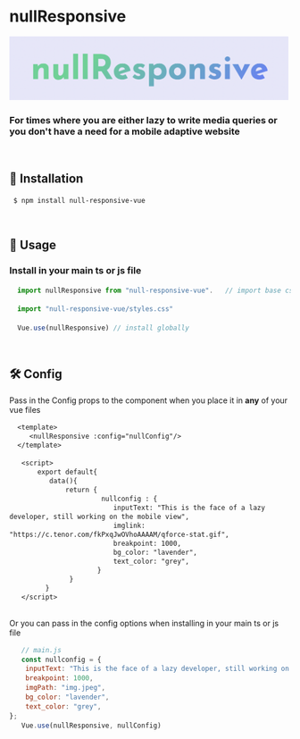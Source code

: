 # nullResponsive

<div align="left">
  <img width="500px" src="https://github.com/Akohjesse/nullResponsive/blob/main/src/assets/logo.png?raw=true">
  <br>
  <h3>For times where you are either lazy to write media queries or you don't have a need for a mobile adaptive website</h3> 
</div>
<br>

## 💾 Installation
```
 $ npm install null-responsive-vue
```
<br>

## 📄 Usage
### Install in your main ts or js file

```jsx
  import nullResponsive from "null-responsive-vue".   // import base css file
  
  import "null-responsive-vue/styles.css"
  
  Vue.use(nullResponsive) // install globally
```
<br>

##  🛠 Config 
Pass in the Config props to the component when you place it in <b>any</b> of your vue files

```vue
  <template>
     <nullResponsive :config="nullConfig"/>
  </template>
   
   <script>
       export default{
          data(){
              return {
                       nullconfig : {
                          inputText: "This is the face of a lazy developer, still working on the mobile view",
                          imglink: "https://c.tenor.com/fkPxqJwOVhoAAAAM/qforce-stat.gif",
                          breakpoint: 1000,
                          bg_color: "lavender",
                          text_color: "grey",
                      }
               }
         }
   </script>
```
<br>
Or you can pass in the config options when installing in your main ts or js file
<br>
  
```js
   // main.js
   const nullconfig = {
    inputText: "This is the face of a lazy developer, still working on the mobile view mfjpm🙏🏽",
    breakpoint: 1000,
    imgPath: "img.jpeg",
    bg_color: "lavender",
    text_color: "grey",
};
   Vue.use(nullResponsive, nullConfig)
```

